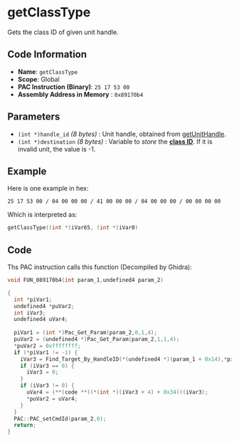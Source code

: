# getClassType

Gets the class ID of given unit handle.

## Code Information

- **Name**: `getClassType`
- **Scope**: Global
- **PAC Instruction (Binary)**: `25 17 53 00`
- **Assembly Address in Memory** : `0x89170b4`

## Parameters

- `(int *)handle_id` *(8 bytes)* : Unit handle, obtained from [getUnitHandle](./getunithandle.md).
- `(int *)destination` *(8 bytes)* : Variable to *store* the **[class ID](./guide/reference-table.md#class-ids)**. If it is invalid unit, the value is -1.

## Example

Here is one example in hex:

```25 17 53 00 / 04 00 00 00 / 41 00 00 00 / 04 00 00 00 / 00 00 00 00```

Which is interpreted as:

```c
getClassType((int *)iVar65, (int *)iVar0)
```

## Code

Ths PAC instruction calls this function (Decompiled by Ghidra):

```c
void FUN_089170b4(int param_1,undefined4 param_2)

{
  int *piVar1;
  undefined4 *puVar2;
  int iVar3;
  undefined4 uVar4;
  
  piVar1 = (int *)Pac_Get_Param(param_2,0,1,4);
  puVar2 = (undefined4 *)Pac_Get_Param(param_2,1,1,4);
  *puVar2 = 0xffffffff;
  if (*piVar1 != -1) {
    iVar3 = Find_Target_By_HandleID(*(undefined4 *)(param_1 + 0x14),*piVar1,1);
    if (iVar3 == 0) {
      iVar3 = 0;
    }
    if (iVar3 != 0) {
      uVar4 = (**(code **)(*(int *)(iVar3 + 4) + 0x34))(iVar3);
      *puVar2 = uVar4;
    }
  }
  PAC::PAC_setCmdId(param_2,0);
  return;
}
```

